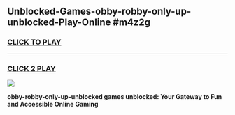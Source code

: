 
## Unblocked-Games-obby-robby-only-up-unblocked-Play-Online #m4z2g
<h3>
<a href="https://news.freeplayer.one?title=obby-robby-only-up-unblocked&ref=3">CLICK TO PLAY</a></h3>
<hr>

<h3>
<a href="https://news.freeplayer.one?title=obby-robby-only-up-unblocked&ref=3">CLICK 2 PLAY</a>
  
</h3>

<a href="https://news.freeplayer.one?title=obby-robby-only-up-unblocked&ref=3"><img src="https://clearcache.store/games.png"></a>


**obby-robby-only-up-unblocked games unblocked: Your Gateway to Fun and Accessible Online Gaming**
